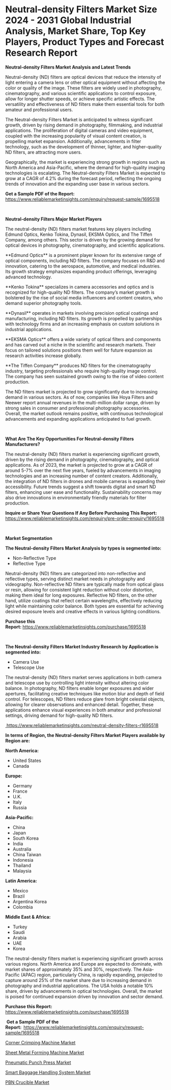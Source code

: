 <p><h1>Neutral-density Filters Market Size 2024 - 2031 Global Industrial Analysis, Market Share, Top Key Players, Product Types and Forecast Research Report</h1></p><p><strong>Neutral-density Filters Market Analysis and Latest Trends</strong></p>
<p><p>Neutral-density (ND) filters are optical devices that reduce the intensity of light entering a camera lens or other optical equipment without affecting the color or quality of the image. These filters are widely used in photography, cinematography, and various scientific applications to control exposure, allow for longer shutter speeds, or achieve specific artistic effects. The versatility and effectiveness of ND filters make them essential tools for both amateur and professional users.</p><p>The Neutral-density Filters Market is anticipated to witness significant growth, driven by rising demand in photography, filmmaking, and industrial applications. The proliferation of digital cameras and video equipment, coupled with the increasing popularity of visual content creation, is propelling market expansion. Additionally, advancements in filter technology, such as the development of thinner, lighter, and higher-quality ND filters, are attracting more users.</p><p>Geographically, the market is experiencing strong growth in regions such as North America and Asia-Pacific, where the demand for high-quality imaging technologies is escalating. The Neutral-density Filters Market is expected to grow at a CAGR of 4.2% during the forecast period, reflecting the ongoing trends of innovation and the expanding user base in various sectors.</p></p>
<p><strong>Get a Sample PDF of the Report:&nbsp;</strong> <a href="https://www.reliablemarketinsights.com/enquiry/request-sample/1695518?utm_campaign=1583&utm_medium=2&utm_source=Github&utm_content=ia&utm_term=19102024&utm_id=neutral-density-filters">https://www.reliablemarketinsights.com/enquiry/request-sample/1695518</a></p>
<p>&nbsp;</p>
<p><strong>Neutral-density Filters Major Market Players</strong></p>
<p><p>The neutral-density (ND) filters market features key players including Edmund Optics, Kenko Tokina, Dynasil, EKSMA Optics, and The Tiffen Company, among others. This sector is driven by the growing demand for optical devices in photography, cinematography, and scientific applications.</p><p>**Edmund Optics** is a prominent player known for its extensive range of optical components, including ND filters. The company focuses on R&D and innovation, catering to the aerospace, automotive, and medical industries. Its growth strategy emphasizes expanding product offerings, leveraging advanced technology.</p><p>**Kenko Tokina** specializes in camera accessories and optics and is recognized for high-quality ND filters. The company’s market growth is bolstered by the rise of social media influencers and content creators, who demand superior photography tools. </p><p>**Dynasil** operates in markets involving precision optical coatings and manufacturing, including ND filters. Its growth is propelled by partnerships with technology firms and an increasing emphasis on custom solutions in industrial applications.</p><p>**EKSMA Optics** offers a wide variety of optical filters and components and has carved out a niche in the scientific and research markets. Their focus on tailored solutions positions them well for future expansion as research activities increase globally.</p><p>**The Tiffen Company** produces ND filters for the cinematography industry, targeting professionals who require high-quality image control. The company has seen sustained growth owing to the rise of video content production.</p><p>The ND filters market is projected to grow significantly due to increasing demand in various sectors. As of now, companies like Hoya Filters and Neewer report annual revenues in the multi-million dollar range, driven by strong sales in consumer and professional photography accessories. Overall, the market outlook remains positive, with continuous technological advancements and expanding applications anticipated to fuel growth.</p></p>
<p>&nbsp;</p>
<p><strong>What Are The Key Opportunities For Neutral-density Filters Manufacturers?</strong></p>
<p><p>The neutral-density (ND) filters market is experiencing significant growth, driven by the rising demand in photography, cinematography, and optical applications. As of 2023, the market is projected to grow at a CAGR of around 5-7% over the next five years, fueled by advancements in imaging technologies and an increasing number of content creators. Additionally, the integration of ND filters in drones and mobile cameras is expanding their accessibility. Future trends suggest a shift towards digital and smart ND filters, enhancing user ease and functionality. Sustainability concerns may also drive innovations in environmentally friendly materials for filter production.</p></p>
<p><strong>Inquire or Share Your Questions If Any Before Purchasing This Report:</strong> <a href="https://www.reliablemarketinsights.com/enquiry/pre-order-enquiry/1695518?utm_campaign=1583&utm_medium=2&utm_source=Github&utm_content=ia&utm_term=19102024&utm_id=neutral-density-filters">https://www.reliablemarketinsights.com/enquiry/pre-order-enquiry/1695518</a></p>
<p>&nbsp;</p>
<p><strong>Market Segmentation</strong></p>
<p><strong>The Neutral-density Filters Market Analysis by types is segmented into:</strong></p>
<p><ul><li>Non-Reflective Type</li><li>Reflective Type</li></ul></p>
<p><p>Neutral-density (ND) filters are categorized into non-reflective and reflective types, serving distinct market needs in photography and videography. Non-reflective ND filters are typically made from optical glass or resin, allowing for consistent light reduction without color distortion, making them ideal for long exposures. Reflective ND filters, on the other hand, utilize coatings that reflect certain wavelengths, effectively reducing light while maintaining color balance. Both types are essential for achieving desired exposure levels and creative effects in various lighting conditions.</p></p>
<p><strong>Purchase this Report:&nbsp;</strong><a href="https://www.reliablemarketinsights.com/purchase/1695518?utm_campaign=1583&utm_medium=2&utm_source=Github&utm_content=ia&utm_term=19102024&utm_id=neutral-density-filters">https://www.reliablemarketinsights.com/purchase/1695518</a></p>
<p>&nbsp;</p>
<p><strong>The Neutral-density Filters Market Industry Research by Application is segmented into:</strong></p>
<p><ul><li>Camera Use</li><li>Telescope Use</li></ul></p>
<p><p>The neutral-density (ND) filters market serves applications in both camera and telescope use by controlling light intensity without altering color balance. In photography, ND filters enable longer exposures and wider apertures, facilitating creative techniques like motion blur and depth of field control. For telescopes, ND filters reduce glare from bright celestial objects, allowing for clearer observations and enhanced detail. Together, these applications enhance visual experiences in both amateur and professional settings, driving demand for high-quality ND filters.</p></p>
<p><a href="https://www.reliablemarketinsights.com/neutral-density-filters-r1695518?utm_campaign=1583&utm_medium=2&utm_source=Github&utm_content=ia&utm_term=19102024&utm_id=neutral-density-filters">&nbsp;https://www.reliablemarketinsights.com/neutral-density-filters-r1695518</a></p>
<p><strong>In terms of Region, the Neutral-density Filters Market Players available by Region are:</strong></p>
<p>
    <p> <strong> North America: </strong>
        <ul>
            <li>United States</li>
            <li>Canada</li>
        </ul>
        </p> 
    <p> <strong> Europe: </strong>
        <ul>
            <li>Germany</li>
            <li>France</li>
            <li>U.K.</li>
            <li>Italy</li>
            <li>Russia</li>
        </ul>
        </p> 
    <p> <strong> Asia-Pacific: </strong>
        <ul>
            <li>China</li>
            <li>Japan</li>
            <li>South Korea</li>
            <li>India</li>
            <li>Australia</li>
            <li>China Taiwan</li>
            <li>Indonesia</li>
            <li>Thailand</li>
            <li>Malaysia</li>
        </ul>
        </p> 
    <p> <strong> Latin America: </strong>
        <ul>
            <li>Mexico</li>
            <li>Brazil</li>
            <li>Argentina Korea</li>
            <li>Colombia</li>
        </ul>
        </p> 
    <p> <strong> Middle East & Africa: </strong>
        <ul>
            <li>Turkey</li>
            <li>Saudi</li>
            <li>Arabia</li>
            <li>UAE</li>
            <li>Korea</li>
        </ul>
    </p>
    </p>
<p><p>The neutral-density filters market is experiencing significant growth across various regions. North America and Europe are expected to dominate, with market shares of approximately 35% and 30%, respectively. The Asia-Pacific (APAC) region, particularly China, is rapidly expanding, projected to capture around 25% of the market share due to increasing demand in photography and industrial applications. The USA holds a notable 10% share, driven by advancements in optical technologies. Overall, the market is poised for continued expansion driven by innovation and sector demand.</p></p>
<p><strong>Purchase this Report: </strong><a href="https://www.reliablemarketinsights.com/purchase/1695518?utm_campaign=1583&utm_medium=2&utm_source=Github&utm_content=ia&utm_term=19102024&utm_id=neutral-density-filters">https://www.reliablemarketinsights.com/purchase/1695518</a></p>
<p>&nbsp;<strong>Get a Sample PDF of the Report:&nbsp;&nbsp;</strong><a href="https://www.reliablemarketinsights.com/enquiry/request-sample/1695518?utm_campaign=1583&utm_medium=2&utm_source=Github&utm_content=ia&utm_term=19102024&utm_id=neutral-density-filters">https://www.reliablemarketinsights.com/enquiry/request-sample/1695518</a></p>
<p><strong></strong></p>
<p><p><a href="https://www.linkedin.com/pulse/analyzing-global-corner-crimping-machine-market-growth-prospects-go7yc?utm_campaign=1583&utm_medium=2&utm_source=Github&utm_content=ia&utm_term=19102024&utm_id=neutral-density-filters">Corner Crimping Machine Market</a></p><p><a href="https://www.linkedin.com/pulse/global-sheet-metal-forming-machine-industry-research-report-lj5hc?utm_campaign=1583&utm_medium=2&utm_source=Github&utm_content=ia&utm_term=19102024&utm_id=neutral-density-filters">Sheet Metal Forming Machine Market</a></p><p><a href="https://www.linkedin.com/pulse/in-depth-analysis-global-pneumatic-punch-press-market-scope-wuvnc?utm_campaign=1583&utm_medium=2&utm_source=Github&utm_content=ia&utm_term=19102024&utm_id=neutral-density-filters">Pneumatic Punch Press Market</a></p><p><a href="https://www.linkedin.com/pulse/consumer-behavior-shifts-smart-baggage-handling-system-market-s6gqc?utm_campaign=1583&utm_medium=2&utm_source=Github&utm_content=ia&utm_term=19102024&utm_id=neutral-density-filters">Smart Baggage Handling System Market</a></p><p><a href="https://www.linkedin.com/pulse/sustainability-trends-pbn-crucible-industry-market-implications-d6idc?utm_campaign=1583&utm_medium=2&utm_source=Github&utm_content=ia&utm_term=19102024&utm_id=neutral-density-filters">PBN Crucible Market</a></p></p>